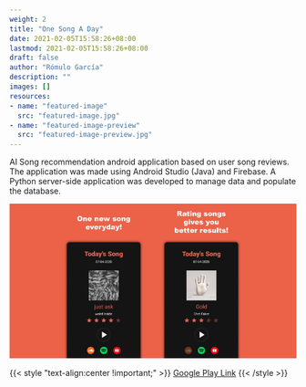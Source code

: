 ```yaml
---
weight: 2
title: "One Song A Day"
date: 2021-02-05T15:58:26+08:00
lastmod: 2021-02-05T15:58:26+08:00
draft: false
author: "Rómulo García"
description: ""
images: []
resources:
- name: "featured-image"
  src: "featured-image.jpg"
- name: "featured-image-preview"
  src: "featured-image-preview.jpg"
---
```


AI Song recommendation android application based on user song reviews. The application was made using Android Studio (Java) and Firebase. A Python server-side application was developed to manage data and populate the database.

![Image](image0.jpg)

{{< style "text-align:center !important;" >}}
[Google Play Link](https://play.google.com/store/apps/details?id=com.rogarmu8.onesongaday)
{{< /style >}}